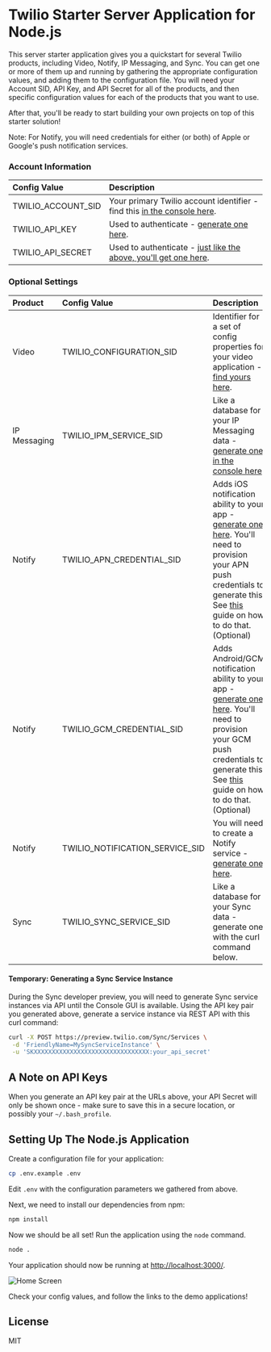 # Twilio Starter Server Application for Node.js

This server starter application gives you a quickstart for several Twilio products, 
including Video, Notify, IP Messaging, and Sync. You can get one or more of them up and running by
gathering the appropriate configuration values, and adding them to the configuration file. You will need your Account SID, API Key, and API Secret for all of the products, and then specific configuration values for each of the products that you want to use.

After that, you'll be ready to start building your own projects on top of this starter solution!

Note: For Notify, you will need credentials for either (or both) of Apple or Google's push notification services.

### Account Information

| Config Value  | Description |
| :-------------  |:------------- |
TWILIO_ACCOUNT_SID | Your primary Twilio account identifier - find this [in the console here](https://www.twilio.com/console).
TWILIO_API_KEY | Used to authenticate - [generate one here](https://www.twilio.com/console/video/dev-tools/api-keys).
TWILIO_API_SECRET | Used to authenticate - [just like the above, you'll get one here](https://www.twilio.com/console/video/dev-tools/api-keys).

### Optional Settings

| Product  | Config Value  | Description |
| :-------------  |:------------- |:------------- |
Video | TWILIO_CONFIGURATION_SID | Identifier for a set of config properties for your video application - [find yours here](https://www.twilio.com/console/video/profiles).
IP Messaging | TWILIO_IPM_SERVICE_SID | Like a database for your IP Messaging data - [generate one in the console here](https://www.twilio.com/console/ip-messaging/services)
Notify | TWILIO_APN_CREDENTIAL_SID | Adds iOS notification ability to your app - [generate one here](https://www.twilio.com/console/notify/credentials). You'll need to provision your APN push credentials to generate this. See [this](https://www.twilio.com/docs/api/ip-messaging/guides/push-notifications-ios) guide on how to do that. (Optional)
Notify | TWILIO_GCM_CREDENTIAL_SID | Adds Android/GCM notification ability to your app - [generate one here](https://www.twilio.com/console/notify/credentials). You'll need to provision your GCM push credentials to generate this. See [this](https://www.twilio.com/docs/api/ip-messaging/guides/push-notifications-android) guide on how to do that. (Optional)
Notify | TWILIO_NOTIFICATION_SERVICE_SID | You will need to create a Notify service - [generate one here](https://www.twilio.com/console/notify/services).
Sync | TWILIO_SYNC_SERVICE_SID | Like a database for your Sync data - generate one with the curl command below.

#### Temporary: Generating a Sync Service Instance

During the Sync developer preview, you will need to generate Sync service
instances via API until the Console GUI is available. Using the API key pair you
generated above, generate a service instance via REST API with this curl command:

```bash
curl -X POST https://preview.twilio.com/Sync/Services \
 -d 'FriendlyName=MySyncServiceInstance' \
 -u 'SKXXXXXXXXXXXXXXXXXXXXXXXXXXXXXXXX:your_api_secret'
```

## A Note on API Keys

When you generate an API key pair at the URLs above, your API Secret will only
be shown once - make sure to save this in a secure location, 
or possibly your `~/.bash_profile`.

## Setting Up The Node.js Application

Create a configuration file for your application:

```bash
cp .env.example .env
```

Edit `.env` with the configuration parameters we gathered from above.

Next, we need to install our dependencies from npm:

```bash
npm install
```

Now we should be all set! Run the application using the `node` command.

```bash
node .
```

Your application should now be running at [http://localhost:3000/](http://localhost:3000/). 

![Home Screen](https://cloud.githubusercontent.com/assets/809856/19492524/9ddad5b6-953c-11e6-8703-0bafc521d8f7.png)

Check your config values, and follow the links to the demo applications!

## License
MIT
